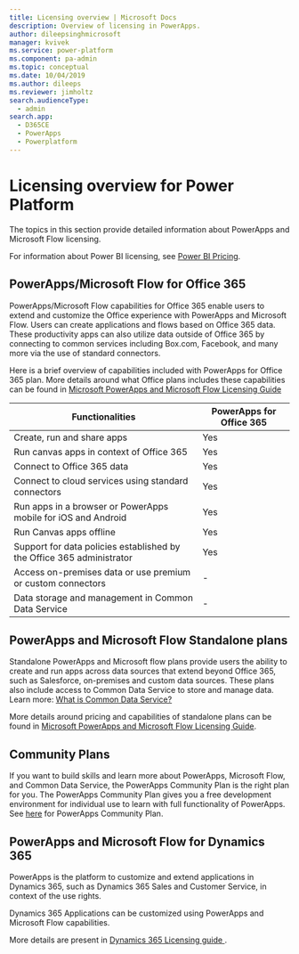 ```yaml
---
title: Licensing overview | Microsoft Docs
description: Overview of licensing in PowerApps.
author: dileepsinghmicrosoft
manager: kvivek
ms.service: power-platform
ms.component: pa-admin
ms.topic: conceptual
ms.date: 10/04/2019
ms.author: dileeps
ms.reviewer: jimholtz
search.audienceType: 
  - admin
search.app: 
  - D365CE
  - PowerApps
  - Powerplatform
---
```


# Licensing overview for Power Platform

The topics in this section provide detailed information about PowerApps and Microsoft Flow licensing.

For information about Power BI licensing, see [Power BI Pricing](https://powerbi.microsoft.com/pricing/).

## PowerApps/Microsoft Flow for Office 365

PowerApps/Microsoft Flow capabilities for Office 365 enable users to extend and
customize the Office experience with PowerApps and Microsoft Flow. Users can
create applications and flows based on Office 365 data. These productivity apps
can also utilize data outside of Office 365 by connecting to common services
including Box.com, Facebook, and many more via the use of standard connectors.

Here is a brief overview of capabilities included with PowerApps for Office 365
plan. More details around what Office plans includes these capabilities can be
found in [Microsoft PowerApps and Microsoft Flow Licensing
Guide](https://go.microsoft.com/fwlink/?linkid=2085130)


| Functionalities                                                   | PowerApps for Office 365 |
|-----------------------------------------------------------------------|------------------------------|
| Create, run and share apps                                            | Yes                          |
| Run canvas apps in context of Office 365                              | Yes                          |
| Connect to Office 365 data                                            | Yes                          |
| Connect to cloud services using standard connectors                   | Yes                          |
| Run apps in a browser or PowerApps mobile for iOS and Android         | Yes                          |
| Run Canvas apps offline                                               | Yes                          |
| Support for data policies established by the Office 365 administrator | Yes                          |
| Access on-premises data or use premium or custom connectors           | \-                           |
| Data storage and management in Common Data Service                    | \-                           |

## PowerApps and Microsoft Flow Standalone plans

Standalone PowerApps and Microsoft flow plans provide users the ability to
create and run apps across data sources that extend beyond Office 365, such as
Salesforce, on-premises and custom data sources. These plans also include access
to Common Data Service to store and manage data. Learn more: [What is Common Data
Service?](https://docs.microsoft.com/powerapps/maker/common-data-service/data-platform-intro)

More details around pricing and capabilities of standalone plans can be found in
[Microsoft PowerApps and Microsoft Flow Licensing
Guide](https://go.microsoft.com/fwlink/?linkid=2085130).

## Community Plans

If you want to build skills and learn more about PowerApps, Microsoft Flow, and
Common Data Service, the PowerApps Community Plan is the right plan for you. The
PowerApps Community Plan gives you a free development environment for individual
use to learn with full functionality of PowerApps.
See [here](https://go.microsoft.com/fwlink/p/?LinkId=866544) for PowerApps
Community Plan.

## PowerApps and Microsoft Flow for Dynamics 365

PowerApps is the platform to customize and extend applications in Dynamics 365,
such as Dynamics 365 Sales and Customer Service, in context of the use rights.

Dynamics 365 Applications can be customized using PowerApps and Microsoft Flow
capabilities.

More details are present in [Dynamics 365 Licensing
guide ](https://go.microsoft.com/fwlink/p/?LinkId=866544).

